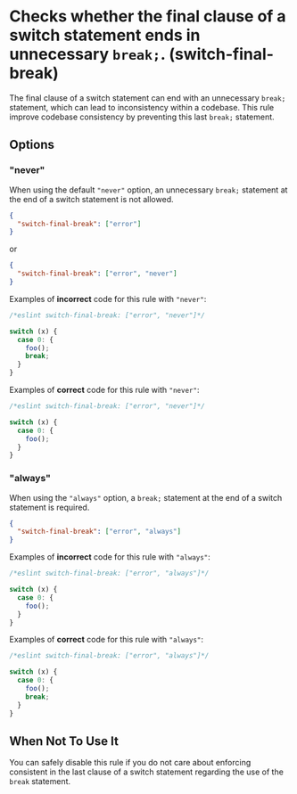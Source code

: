 # Checks whether the final clause of a switch statement ends in unnecessary `break;`. (switch-final-break)

The final clause of a switch statement can end with an unnecessary `break;` statement, which can lead to inconsistency within a codebase.
This rule improve codebase consistency by preventing this last `break;` statement.

## Options

### "never"

When using the default `"never"` option, an unnecessary `break;` statement at the end of a switch statement is not allowed.

```json
{
  "switch-final-break": ["error"]
}
```

or

```json
{
  "switch-final-break": ["error", "never"]
}
```

Examples of **incorrect** code for this rule with `"never"`:

```js
/*eslint switch-final-break: ["error", "never"]*/

switch (x) {
  case 0: {
    foo();
    break;
  }
}
```

Examples of **correct** code for this rule with `"never"`:

```js
/*eslint switch-final-break: ["error", "never"]*/

switch (x) {
  case 0: {
    foo();
  }
}
```

### "always"

When using the `"always"` option, a `break;` statement at the end of a switch statement is required.

```json
{
  "switch-final-break": ["error", "always"]
}
```

Examples of **incorrect** code for this rule with `"always"`:

```js
/*eslint switch-final-break: ["error", "always"]*/

switch (x) {
  case 0: {
    foo();
  }
}
```

Examples of **correct** code for this rule with `"always"`:

```js
/*eslint switch-final-break: ["error", "always"]*/

switch (x) {
  case 0: {
    foo();
    break;
  }
}
```

## When Not To Use It

You can safely disable this rule if you do not care about enforcing consistent in the last clause of a switch statement regarding the use of the `break` statement.

